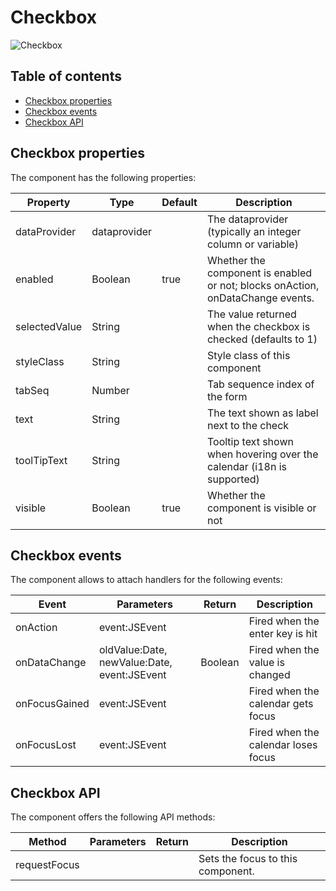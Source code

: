 # Checkbox

![Checkbox](https://github.com/Servoy/bootstrapcomponents/wiki/images/checkbox.png)

## Table of contents

* [Checkbox properties](Checkbox.md#checkbox-properties)
* [Checkbox events](Checkbox.md#checkbox-events)
* [Checkbox API](Checkbox.md#checkbox-api)

## Checkbox properties

The component has the following properties:

| Property      | Type         | Default | Description                                                                    |
| ------------- | ------------ | ------- | ------------------------------------------------------------------------------ |
| dataProvider  | dataprovider |         | The dataprovider (typically an integer column or variable)                     |
| enabled       | Boolean      | true    | Whether the component is enabled or not; blocks onAction, onDataChange events. |
| selectedValue | String       |         | The value returned when the checkbox is checked (defaults to 1)                |
| styleClass    | String       |         | Style class of this component                                                  |
| tabSeq        | Number       |         | Tab sequence index of the form                                                 |
| text          | String       |         | The text shown as label next to the check                                      |
| toolTipText   | String       |         | Tooltip text shown when hovering over the calendar (i18n is supported)         |
| visible       | Boolean      | true    | Whether the component is visible or not                                        |

## Checkbox events

The component allows to attach handlers for the following events:

| Event         | Parameters                                  | Return  | Description                         |
| ------------- | ------------------------------------------- | ------- | ----------------------------------- |
| onAction      | event:JSEvent                               |         | Fired when the enter key is hit     |
| onDataChange  | oldValue:Date, newValue:Date, event:JSEvent | Boolean | Fired when the value is changed     |
| onFocusGained | event:JSEvent                               |         | Fired when the calendar gets focus  |
| onFocusLost   | event:JSEvent                               |         | Fired when the calendar loses focus |

## Checkbox API

The component offers the following API methods:

| Method       | Parameters | Return | Description                       |
| ------------ | ---------- | ------ | --------------------------------- |
| requestFocus |            |        | Sets the focus to this component. |
